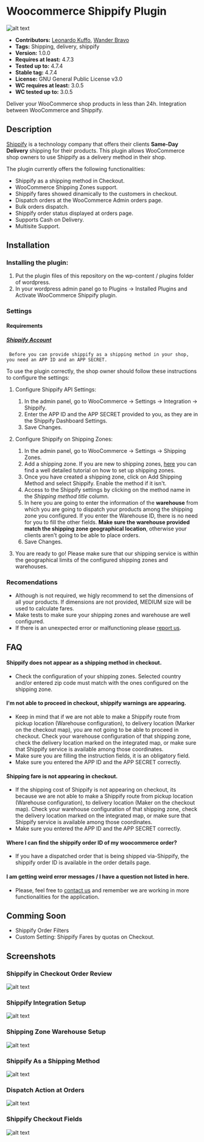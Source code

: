 # Woocommerce Shippify Plugin

![alt text](http://startupbrasil.org.br/wp-content/uploads/2014/12/shippify_logo_big.png "Shippify Logo")

- **Contributors:** [Leonardo Kuffo](https://github.com/lkuffo/), [Wander Bravo](https://github.com/bram70)
- **Tags:** Shipping, delivery, shippify
- **Version:** 1.0.0
- **Requires at least:** 4.7.3
- **Tested up to:** 4.7.4
- **Stable tag:** 4.7.4
- **License:** GNU General Public License v3.0
- **WC requires at least:** 3.0.5
- **WC tested up to:** 3.0.5

Deliver your WooCommerce shop products in less than 24h. Integration between WooCommerce and Shippify. 

## Description ##

[Shippify](http://www.shippify.co/) is a technology company that offers their clients **Same-Day Delivery** shipping for their products. This plugin allows WooCommerce shop owners to use Shippify as a delivery method in their shop. 

The plugin currently offers the following functionalities:

- Shippify as a shipping method in Checkout.
- WooCommerce Shipping Zones support. 
- Shippify fares showed dinamically to the customers in checkout.
- Dispatch orders at the WooCommerce Admin orders page.
- Bulk orders dispatch.
- Shippify order status displayed at orders page.
- Supports Cash on Delivery.
- Multisite Support.


## Installation ##

### Installing the plugin: ###

1. Put the plugin files of this repository on the wp-content / plugins folder of wordpress.
2. In your wordpress admin panel go to Plugins -> Installed Plugins and Activate WooCommerce Shippify plugin.

### Settings ###

#### Requirements
##### [Shippify Account](http://shippify.co/companies#empresas-form)
     Before you can provide shippify as a shipping method in your shop, you need an APP ID and an APP SECRET. 

To use the plugin correctly, the shop owner should follow these instructions to configure the settings:

1. Configure Shippify API Settings: 
    1. In the admin panel, go to WooCommerce -> Settings -> Integration -> Shippify.
    2. Enter the APP ID and the APP SECRET provided to you, as they are in the Shippify Dashboard Settings.
    3. Save Changes.

2. Configure Shippify on Shipping Zones:
    1. In the admin panel, go to WooCommerce -> Settings -> Shipping Zones. 
    2. Add a shipping zone. If you are new to shipping zones, [here](https://docs.woocommerce.com/document/setting-up-shipping-zones/) you can find a well detailed tutorial on how to set up shipping zones.
    3. Once you have created a shipping zone, click on Add Shipping Method and select Shippify. Enable the method if it isn't.
    4. Access to the Shippify settings by clicking on the method name in the *Shipping method title* column.
    5. In here you are going to enter the information of the **warehouse** from which you are going to dispatch your products among the shipping zone you configured. If you enter the Warehouse ID, there is no need for you to fill the other fields. **Make sure the warehouse provided match the shipping zone geographical location**, otherwise your clients aren't going to be able to place orders.
    6. Save Changes.

3. You are ready to go! Please make sure that our shipping service is within the geographical limits of the configured shipping zones and warehouses.

### Recomendations ###

- Although is not required, we higly recommend to set the dimensions of all your products. If dimensions are not provided, MEDIUM size will be used to calculate fares.
- Make tests to make sure your shipping zones and warehouse are well configured.
- If there is an unexpected error or malfunctioning please [report us](https://shippify.slack.com/messages/integrations).

## FAQ ##

#### Shippify does not appear as a shipping method in checkout. ####
  - Check the configuration of your shipping zones. Selected country and/or entered zip code must match with the ones configured on the shipping zone. 

#### I'm not able to proceed in checkout, shippify warnings are appearing. ####
  - Keep in mind that if we are not able to make a Shippify route from pickup location (Warehouse configuration), to delivery location (Marker on the checkout map), you are not going to be able to proceed in checkout. Check your warehouse configuration of that shipping zone, check the delivery location marked on the integrated map, or make sure that Shippify service is available among those coordinates.  
  - Make sure you are filling the instruction fields, it is an obligatory field. 
  - Make sure you entered the APP ID and the APP SECRET correctly.

#### Shipping fare is not appearing in checkout. ####
  - If the shipping cost of Shippify is not appearing on checkout, its because we are not able to make a Shippify route from pickup location (Warehouse configuration), to delivery location (Maker on the checkout map). Check your warehouse configuration of that shipping zone, check the delivery location marked on the integrated map, or make sure that Shippify service is available among those coordinates.
  - Make sure you entered the APP ID and the APP SECRET correctly.

#### Where I can find the shippify order ID of my woocommerce order? ####
  - If you have a dispatched order that is being shipped via-Shippify, the shippify order ID is available in the order details page.

#### I am getting weird error messages / I have a question not listed in here. ####
  - Please, feel free to [contact us](https://shippify.slack.com/messages/integrations) and remember we are working in more functionalities for the application.

## Comming Soon ##

- Shippify Order Filters
- Custom Setting: Shippify Fares by quotas on Checkout.

## Screenshots ##

### Shippify in Checkout Order Review
![alt text](https://cloud.githubusercontent.com/assets/550702/25629238/7d876504-2f2e-11e7-8183-6d0c92d8c867.png "Shipping option")

### Shippify Integration Setup
![alt text](https://cloud.githubusercontent.com/assets/550702/25857425/afc8f4ae-349e-11e7-8f9e-e469a764ffe0.png "API Setup")

### Shipping Zone Warehouse Setup
![alt text](https://cloud.githubusercontent.com/assets/550702/25629256/8a686340-2f2e-11e7-8d78-108d203a8855.png "Warehouse Setup")

### Shippify As a Shipping Method
![alt text](https://cloud.githubusercontent.com/assets/550702/25629260/8d47e32e-2f2e-11e7-8d77-846cb8c3fef9.png "Shippify As a Shipping Method")

### Dispatch Action at Orders 
![alt text](http://i.imgur.com/dYlcw0O.png "Dispatch Action at Orders")

### Shippify Checkout Fields
![alt text](http://i.imgur.com/jCFLX9n.png "Shippify Checkout Fields")
